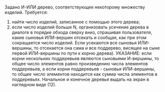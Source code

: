 Задано   И-ИЛИ   дерево,   соответствующее   некоторому
множеству изделий. Требуется:
   1) найти число изделий,  записанное с помощью этого дерева;
   2) если  число  изделий  больше  N,  организовать  усечение
дерева  в  диалоге  в  порядке  обхода сверху вниз,  спрашивая
пользователя, какие сыновья ИЛИ-вершин отсекать и сообщая, как
при этом сокращается число изделий.
   Если усекаются  все сыновья ИЛИ-вершины,  то отсекается она
сама и все поддерево,  висящее на сыне первой  ИЛИ-вершины  по
пути к корню дерева).
   УКАЗАНИЕ: если  корни   нескольких   поддеревьев   являются
сыновьями   И-вершины,   то   общее   число   элементов  равно
произведению  числа  элементов  поддеревьев,  а   если   корни
поддеревьев  -  сыновья ИЛИ-вершины,  то общее число элементов
находится как сумма числа элементов в поддеревьях.
   Начальное и  конечное  деревья  выдать на экран в наглядном
виде (12).
